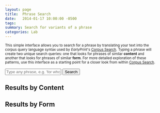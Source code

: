 ```yaml
---
layout: page
title:  Phrase Search
date:   2014-01-17 10:00:00 -0500
tags:
summary: Search for variants of a phrase
categories: Lab
---
```


<small>This simple interface allows you to search for a phrase by translating your text into the corpus query language syntax used by *EarlyPrint*'s [Corpus Search](http://ada.artsci.wustl.edu:8080/corpus-frontend-1.2/eebotcp/search/). Typing a phrase will create two unique search queries: one that looks for phrases of similar **content** and another that looks for phrases of similar **form**. For more detailed exploration of these patterns, use this interface as a starting point for a closer look from within [Corpus Search](http://ada.artsci.wustl.edu:8080/corpus-frontend-1.2/eebotcp/search/).</small>

<form class="bg-light-blue h4 mw7 center pa4 br2-ns ba b--black-10">
      <input class="f6 f5-l input-reset bn fl black-80 bg-white pa3 lh-solid w-100 w-75-m w-80-l br2-ns br--left-ns" type="text" placeholder="Type any phrase, e.g. 'for whom the bell tolls'" id="searchBox" />
      <button class="f6 f5-l button-reset fl pv3 tc bn bg-animate bg-black-70 hover-bg-black white pointer w-100 w-25-m w-20-l br2-ns br--right-ns" type="submit" id="submitSearch">Search</button>
</form>

<div class="w-50-ns fl pr4">
  <h2>Results by Content</h2>
  <div id="contentResults"></div>
</div>

<div class="w-50-ns fl">
  <h2>Results by Form</h2>
  <div id="formResults"></div>
</div>

<script type="module">
  import {html, render} from 'https://unpkg.com/lit-html?module';

  const form = document.forms[0]; //Full form for phrase search
  const searchInput = document.getElementById("searchBox") //Input box for phrase
  const resultsTemplate = (pattern, hits, docInfos) =>
    html`<p>Results based on this query:</p>
    <p class="ma3 pa3 br2 ba b--black-30">${pattern}</p>
    <a class="fr f6 link dim br2 ph3 pv2 mb2 dib white bg-dark-blue" href="http://ada.artsci.wustl.edu:8080/corpus-frontend-1.2/eebotcp/search/hits?number=20&first=0&patt=${encodeURIComponent(pattern)}" target="_blank">Go to full results</a>
    <h4 class="fl w-100">First 20 results:</h4>
    <ul class="list f6 center">
      ${hits.map(h => html`
        <li class="fl lh-copy pv3 ba bl-0 bt-0 br-0 b--dotted b--black-30 gray">
        <div class="b fl w-80 black">${h.match.reg.join(" ")}</div>
        <div class="fl w-20 tr">${docInfos[h.docPid].year}</div>
        <div class="fl w-100"><strong>${docInfos[h.docPid].author}</strong> | ${docInfos[h.docPid].display_title.substring(0,100)}...</div>
        </li>`)}
    </ul>
    `;
  const errorTemplate = () =>
  html`<p>No results! Try a different phrase.</p>
  <p>Sometimes an alternate spelling may work. If you're having trouble, use the more detailed <a href="http://ada.artsci.wustl.edu:8080/corpus-frontend-1.2/eebotcp/search/" target="_blank">Corpus Search</a> interface.</p>`;
  const singleWordTemplate = () =>
  html`<p>Your search has too few words!</p>
  <p> You've either entered just one word, or else your phrase doesn't contain enough distinct nouns or verbs to be searchable. If you'd like to search for a single word or a more specific phrase, use the detailed <a href="http://ada.artsci.wustl.edu:8080/corpus-frontend-1.2/eebotcp/search/" target="_blank">Corpus Search</a> interface.</p>`;
  const formResults = document.getElementById('formResults');
  const contentResults = document.getElementById('contentResults');

  const searchByForm = (string) => {
    if (string.split(" ").length <= 1) {
      render(singleWordTemplate(), formResults);
    } else {
    let pattern = string.split(" ").map(word => `[reg="${word}"]`).join("");

    let request = new Request(`https://ada.artsci.wustl.edu/proxy_blacklab/eebotcp/hits?number=20&patt=${pattern}&outputformat=json`);
    fetch(request)
    .then(response => {
      if (response.status === 200) {
        return response.json();
      } else {
        throw new Error('Something went wrong on api server!');
      }
    })
    .then(response => {
      if (response.hits.length === 0) {
        render(errorTemplate(), formResults);
      } else {
        let match = response.hits[0].match;
        let new_pattern = match.pos.map(p => {if (p === "xx") { return "[]"} else { return `[pos="${p}"]`}}).join("");
        let request = new Request(`https://ada.artsci.wustl.edu/proxy_blacklab/eebotcp/hits?number=20&patt=${new_pattern}&outputformat=json`);
        fetch(request)
        .then(response => {
          if (response.status === 200) {
            return response.json();
          } else {
            throw new Error('Something went wrong on api server!');
          }
        })
        .then(response => {
          if (response.hits.length > 0) {
          render(resultsTemplate(new_pattern, response.hits, response.docInfos), formResults);
          } else { render(errorTemplate(), formResults) }
        }).catch(error => {
          console.error(error);
        });
      }

    }).catch(error => {
      console.error(error);
    });
  }
  }

  const searchByContent = (string) => {
    let pattern = string.split(" ").map(word => `[reg="${word}"]`).join("");

    let request = new Request(`https://ada.artsci.wustl.edu/proxy_blacklab/eebotcp/hits?number=20&patt=${pattern}&outputformat=json`);
    fetch(request)
    .then(response => {
      if (response.status === 200) {
        return response.json();
      } else {
        throw new Error('Something went wrong on api server!');
      }
    })
    .then(response => {
      if (response.hits.length === 0) {
        render(errorTemplate(), contentResults);
      } else {
        let match = response.hits[0].match;
        let alphabet = "ABCDEFGHIJKLMNOPQRSTUVWXYZ"
        let imp_words = match.lemma.filter((l,idx) => match.pos[idx].startsWith("n") || match.pos[idx].startsWith("v") )
        if (imp_words.length <= 1) {
          render(singleWordTemplate(), contentResults);
        } else {
        let patt_1 = imp_words.map((l,idx,arr) => `${alphabet[idx]}:[lemma="${arr.join("|")}"]`).join("[]{0,3} ");
        let combos = Array.from(alphabet).slice(0,imp_words.length).map((a,i,arr) => arr.slice(i+1).map(b => [a, b])).flat(1)
        let patt_2 = combos.map(c => `${c[0]}.lemma != ${c[1]}.lemma`).join(" & ");
        let new_pattern = `${patt_1} :: ${patt_2}`
        let request = new Request(`https://ada.artsci.wustl.edu/proxy_blacklab/eebotcp/hits?number=20&patt=${encodeURIComponent(new_pattern)}&outputformat=json`);
        fetch(request)
        .then(response => {
          if (response.status === 200) {
            return response.json();
          } else {
            throw new Error('Something went wrong on api server!');
          }
        })
        .then(response => {
          if (response.hits.length > 0) {
          render(resultsTemplate(new_pattern, response.hits, response.docInfos), contentResults);
          } else { render(errorTemplate(), contentResults)}
        }).catch(error => {
          console.error(error);
        });
      }
      }

    }).catch(error => {
      console.error(error);
    });
  }


  form.onsubmit = function(event) {
    // stop our form submission from refreshing the page
    event.preventDefault();

    let data = searchInput.value; // Get value of text area (usually from a CSV)
    let no_punct = data.replace(/[\.,:";\[\]\(\)\?\!]/g, "")
    searchByForm(no_punct);
    searchByContent(no_punct);
  };
</script>
